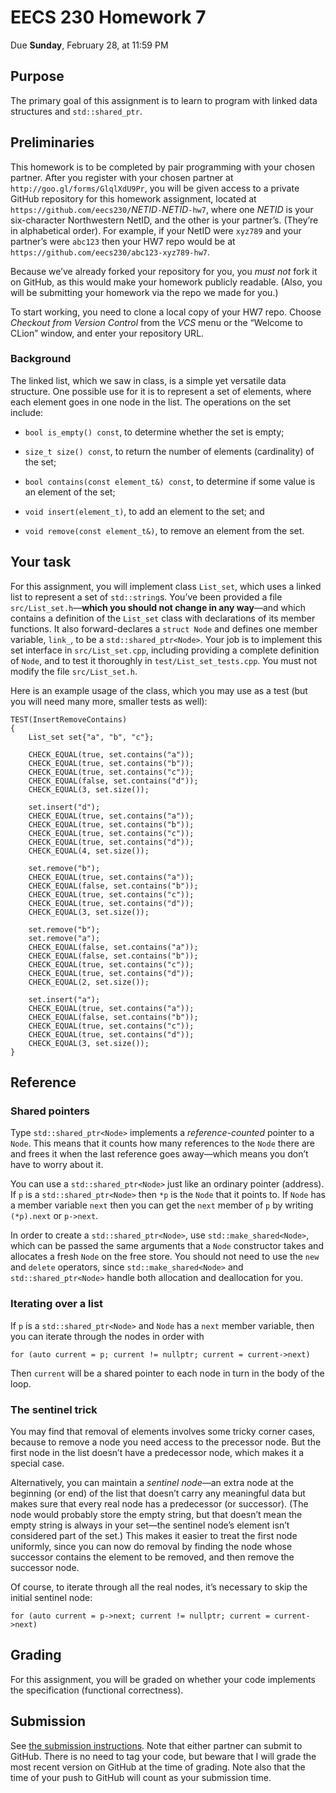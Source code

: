 # EECS 230 Homework 7

Due **Sunday**, February 28, at 11:59 PM

## Purpose

The primary goal of this assignment is to learn to program with linked data structures and `std::shared_ptr`.

## Preliminaries

This homework is to be completed by pair programming with your chosen partner. After you register with your chosen partner at `http://goo.gl/forms/GlqlXdU9Pr`, you will be given access to a private GitHub repository for this homework assignment, located at `https://github.com/eecs230/`<var>NETID</var>`-`<var>NETID</var>`-hw7`, where one <var>NETID</var> is your six-character Northwestern NetID, and the other is your partner’s. (They’re in alphabetical order). For example, if your NetID were `xyz789` and your partner’s were `abc123` then your HW7 repo would be at `https://github.com/eecs230/abc123-xyz789-hw7`.

Because we’ve already forked your repository for you, you *must not* fork it on GitHub, as this would make your homework publicly readable. (Also, you will be submitting your homework via the repo we made for you.)

To start working, you need to clone a local copy of your HW7 repo. Choose *Checkout from Version Control* from the *VCS* menu or the “Welcome to CLion” window, and enter your repository URL.

### Background

The linked list, which we saw in class, is a simple yet versatile data structure. One possible use for it is to represent a set of elements, where each element goes in one node in the list. The operations on the set include:

  - `bool is_empty() const`, to determine whether the set is empty;

  - `size_t size() const`, to return the number of elements (cardinality) of the set;

  - `bool contains(const element_t&) const`, to determine if some value is an element of the set;

  - `void insert(element_t)`, to add an element to the set; and

  - `void remove(const element_t&)`, to remove an element from the set.

## Your task

For this assignment, you will implement class `List_set`, which uses a linked list to represent a set of `std::string`s. You’ve been provided a file `src/List_set.h`—**which you should not change in any way**—and which contains a definition of the `List_set` class with declarations of its member functions. It also forward-declares a `struct Node` and defines one member variable, `link_`, to be a `std::shared_ptr<Node>`. Your job is to implement this set interface in `src/List_set.cpp`, including providing a complete definition of `Node`, and to test it thoroughly in `test/List_set_tests.cpp`. You must not modify the file `src/List_set.h`.

Here is an example usage of the class, which you may use as a test (but you will need many more, smaller tests as well):

    TEST(InsertRemoveContains)
    {
        List_set set{"a", "b", "c"};

        CHECK_EQUAL(true, set.contains("a"));
        CHECK_EQUAL(true, set.contains("b"));
        CHECK_EQUAL(true, set.contains("c"));
        CHECK_EQUAL(false, set.contains("d"));
        CHECK_EQUAL(3, set.size());

        set.insert("d");
        CHECK_EQUAL(true, set.contains("a"));
        CHECK_EQUAL(true, set.contains("b"));
        CHECK_EQUAL(true, set.contains("c"));
        CHECK_EQUAL(true, set.contains("d"));
        CHECK_EQUAL(4, set.size());

        set.remove("b");
        CHECK_EQUAL(true, set.contains("a"));
        CHECK_EQUAL(false, set.contains("b"));
        CHECK_EQUAL(true, set.contains("c"));
        CHECK_EQUAL(true, set.contains("d"));
        CHECK_EQUAL(3, set.size());

        set.remove("b");
        set.remove("a");
        CHECK_EQUAL(false, set.contains("a"));
        CHECK_EQUAL(false, set.contains("b"));
        CHECK_EQUAL(true, set.contains("c"));
        CHECK_EQUAL(true, set.contains("d"));
        CHECK_EQUAL(2, set.size());

        set.insert("a");
        CHECK_EQUAL(true, set.contains("a"));
        CHECK_EQUAL(false, set.contains("b"));
        CHECK_EQUAL(true, set.contains("c"));
        CHECK_EQUAL(true, set.contains("d"));
        CHECK_EQUAL(3, set.size());
    }

## Reference

### Shared pointers

Type `std::shared_ptr<Node>` implements a *reference-counted* pointer to a `Node`. This means that it counts how many references to the `Node` there are and frees it when the last reference goes away—which means you don’t have to worry about it.

You can use a `std::shared_ptr<Node>` just like an ordinary pointer (address). If `p` is a `std::shared_ptr<Node>` then `*p` is the `Node` that it points to. If `Node` has a member variable `next` then you can get the `next` member of `p` by writing `(*p).next` or `p->next`.

In order to create a `std::shared_ptr<Node>`, use `std::make_shared<Node>`, which can be passed the same arguments that a `Node` constructor takes and allocates a fresh `Node` on the free store. You should not need to use the `new` and `delete` operators, since `std::make_shared<Node>` and `std::shared_ptr<Node>` handle both allocation and deallocation for you.

### Iterating over a list

If `p` is a `std::shared_ptr<Node>` and `Node` has a `next` member variable, then you can iterate through the nodes in order with

    for (auto current = p; current != nullptr; current = current->next)

Then `current` will be a shared pointer to each node in turn in the body of the loop.

### The sentinel trick

You may find that removal of elements involves some tricky corner cases, because to remove a node you need access to the precessor node. But the first node in the list doesn’t have a predecessor node, which makes it a special case.

Alternatively, you can maintain a *sentinel node*—an extra node at the beginning (or end) of the list that doesn’t carry any meaningful data but makes sure that every real node has a predecessor (or successor). (The node would probably store the empty string, but that doesn’t mean the empty string is always in your set—the sentinel node’s element isn’t considered part of the set.) This makes it easier to treat the first node uniformly, since you can now do removal by finding the node whose successor contains the element to be removed, and then remove the successor node.

Of course, to iterate through all the real nodes, it’s necessary to skip the initial sentinel node:

    for (auto current = p->next; current != nullptr; current = current->next)

## Grading

For this assignment, you will be graded on whether your code implements the specification (functional correctness).

## Submission

See [the submission instructions](http://users.eecs.northwestern.edu/~jesse/course/eecs230/homework). Note that either partner can submit to GitHub. There is no need to tag your code, but beware that I will grade the most recent version on GitHub at the time of grading. Note also that the time of your push to GitHub will count as your submission time.

